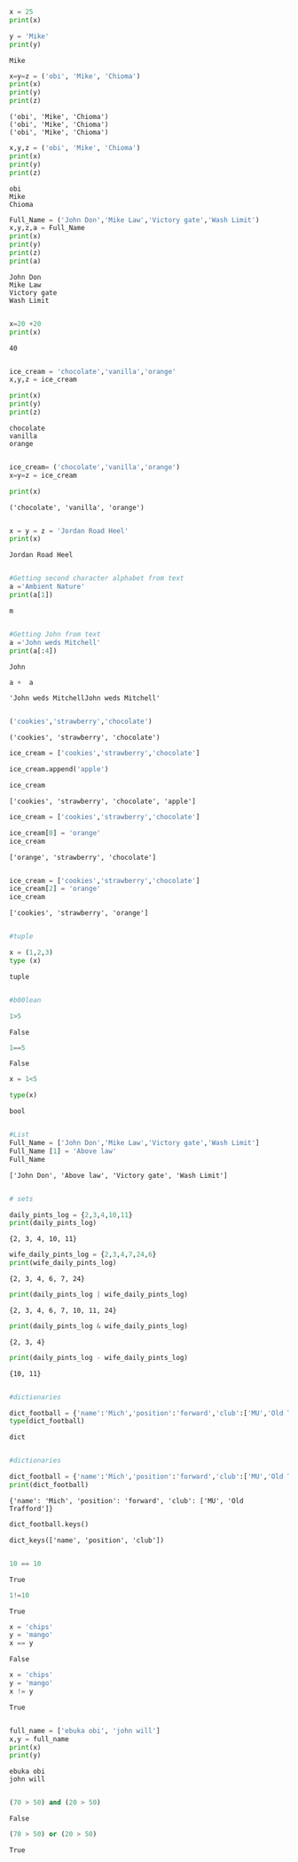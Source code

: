 ```python
x = 25
print(x)
```


```python
y = 'Mike'
print(y)
```

    Mike
    


```python
x=y=z = ('obi', 'Mike', 'Chioma')
print(x)
print(y)
print(z)
```

    ('obi', 'Mike', 'Chioma')
    ('obi', 'Mike', 'Chioma')
    ('obi', 'Mike', 'Chioma')
    


```python
x,y,z = ('obi', 'Mike', 'Chioma')
print(x)
print(y)
print(z)
```

    obi
    Mike
    Chioma
    


```python
Full_Name = ('John Don','Mike Law','Victory gate','Wash Limit')
x,y,z,a = Full_Name
print(x)
print(y)
print(z)
print(a)
```

    John Don
    Mike Law
    Victory gate
    Wash Limit
    


```python

```


```python
x=20 +20
print(x)
```

    40
    


```python

```


```python
ice_cream = 'chocolate','vanilla','orange'
x,y,z = ice_cream 

print(x)
print(y)
print(z)
```

    chocolate
    vanilla
    orange
    


```python

```


```python
ice_cream= ('chocolate','vanilla','orange')
x=y=z = ice_cream

print(x)

```

    ('chocolate', 'vanilla', 'orange')
    


```python

```


```python
x = y = z = 'Jordan Road Heel'
print(x)
```

    Jordan Road Heel
    


```python

```


```python
#Getting second character alphabet from text
a ='Ambient Nature'  
print(a[1])
```

    m
    


```python

```


```python
#Getting John from text 
a ='John weds Mitchell'  
print(a[:4])
```

    John
    


```python
a +  a
```




    'John weds MitchellJohn weds Mitchell'




```python

```


```python
('cookies','strawberry','chocolate')
```




    ('cookies', 'strawberry', 'chocolate')




```python
ice_cream = ['cookies','strawberry','chocolate']

ice_cream.append('apple')

ice_cream
```




    ['cookies', 'strawberry', 'chocolate', 'apple']




```python
ice_cream = ['cookies','strawberry','chocolate']

ice_cream[0] = 'orange'
ice_cream

```




    ['orange', 'strawberry', 'chocolate']




```python

```


```python
ice_cream = ['cookies','strawberry','chocolate']
ice_cream[2] = 'orange'
ice_cream

```




    ['cookies', 'strawberry', 'orange']




```python

```


```python
#tuple

x = (1,2,3)
type (x)

```




    tuple




```python

```


```python
#b00lean

1>5
```




    False




```python
1==5
```




    False




```python
x = 1<5

type(x)
```




    bool




```python

```


```python
#List
Full_Name = ['John Don','Mike Law','Victory gate','Wash Limit']
Full_Name [1] = 'Above law'
Full_Name

```




    ['John Don', 'Above law', 'Victory gate', 'Wash Limit']




```python

```


```python
# sets

daily_pints_log = {2,3,4,10,11}
print(daily_pints_log)
```

    {2, 3, 4, 10, 11}
    


```python
wife_daily_pints_log = {2,3,4,7,24,6}
print(wife_daily_pints_log)
```

    {2, 3, 4, 6, 7, 24}
    


```python
print(daily_pints_log | wife_daily_pints_log)
```

    {2, 3, 4, 6, 7, 10, 11, 24}
    


```python
print(daily_pints_log & wife_daily_pints_log)
```

    {2, 3, 4}
    


```python
print(daily_pints_log - wife_daily_pints_log)
```

    {10, 11}
    


```python

```


```python
#dictionaries

dict_football = {'name':'Mich','position':'forward','club':['MU','Old Trafford']}
type(dict_football)
```




    dict




```python

```


```python
#dictionaries

dict_football = {'name':'Mich','position':'forward','club':['MU','Old Trafford']}
print(dict_football)
```

    {'name': 'Mich', 'position': 'forward', 'club': ['MU', 'Old Trafford']}
    


```python
dict_football.keys()
```




    dict_keys(['name', 'position', 'club'])




```python

```


```python
10 == 10
```




    True




```python
1!=10
```




    True




```python
x = 'chips'
y = 'mango'
x == y
```




    False




```python
x = 'chips'
y = 'mango'
x != y
```




    True




```python

```


```python
full_name = ['ebuka obi', 'john will']
x,y = full_name
print(x)
print(y)
```

    ebuka obi
    john will
    


```python

```


```python
(70 > 50) and (20 > 50)
```




    False




```python
(70 > 50) or (20 > 50)
```




    True




```python

```


```python

```


```python

```


```python

```


```python

```


```python

```


```python

```


```python

```


```python

```


```python

```


```python

```


```python

```


```python

```


```python

```
